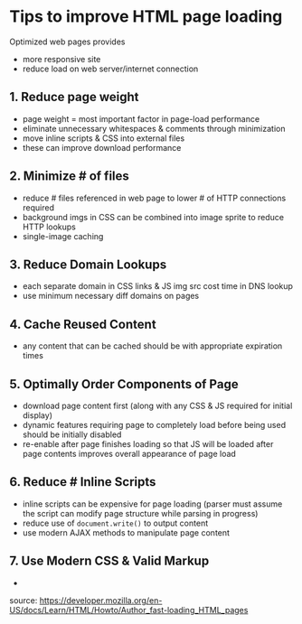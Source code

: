 # Tips to improve HTML page loading

Optimized web pages provides
  - more responsive site
  - reduce load on web server/internet connection

## 1. Reduce page weight
- page weight = most important factor in page-load performance
- eliminate unnecessary whitespaces & comments through minimization
- move inline scripts & CSS into external files
- these can improve download performance

## 2. Minimize # of files
- reduce # files referenced in web page to lower # of HTTP connections required
- background imgs in CSS can be combined into image sprite to reduce HTTP lookups
- single-image caching

## 3. Reduce Domain Lookups
- each separate domain in CSS links & JS img src cost time in DNS lookup
- use minimum necessary diff domains on pages

## 4. Cache Reused Content
- any content that can be cached should be with appropriate expiration times

## 5. Optimally Order Components of Page
- download page content first (along with any CSS & JS required for initial display)
- dynamic features requiring page to completely load before being used should be initially disabled
- re-enable after page finishes loading so that JS will be loaded after page contents improves overall appearance of page load

## 6. Reduce # Inline Scripts
- inline scripts can be expensive for page loading (parser must assume the script can modify page structure while parsing in progress)
- reduce use of `document.write()` to output content
- use modern AJAX methods to manipulate page content

## 7. Use Modern CSS & Valid Markup
- 












source: https://developer.mozilla.org/en-US/docs/Learn/HTML/Howto/Author_fast-loading_HTML_pages
